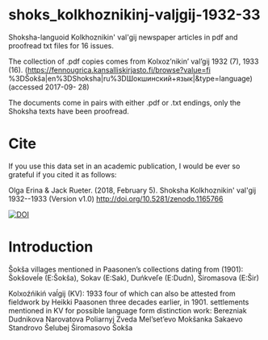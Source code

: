 # shoks_kolkhoznikinj-valjgij-1932-33
Shoksha-languoid Kolkhoznikin' val'gij newspaper articles in pdf and proofread txt files for 16 issues.

The collection of .pdf copies comes from Kolxoz’nikin’ val’gij 1932 (7), 1933 (16). (https://fennougrica.kansalliskirjasto.fi/browse?value=fi %3DŠokša|en%3DShoksha|ru%3DШокшинский+язык|&type=language) (accessed 2017-09- 28)

The documents come in pairs with either .pdf or .txt endings, only the Shoksha texts have been proofread.

# Cite

If you use this data set in an academic publication, I would be ever so grateful if you cited it as follows:

Olga Erina & Jack Rueter. (2018, February 5). Shoksha Kolkhoznikin' val'gij 1932--1933 (Version v1.0)  http://doi.org/10.5281/zenodo.1165766


[![DOI](https://zenodo.org/badge/120288368.svg)](https://zenodo.org/badge/latestdoi/120288368)


# Introduction

Šokša villages mentioned in Paasonen’s collections dating from (1901):
 Šokšoveĺe (E:Šokša), Sokav (E:Sak), Duńkveľe (E:Dudn), Širomasova (E:Šir)

Kolxoźńikiń vaĺgij (KV): 1933 four of which can also be attested from fieldwork by Heikki Paasonen three decades earlier, in 1901.
 settlements mentioned in KV for possible language form distinction work:
 Berezniak
 Dudnikova
 Narovatova
 Poliarnyj Zveda
 Mel’set’evo
 Mokšanka
 Sakaevo
 Standrovo
 Šelubej
 Širomasovo
 Šokša

